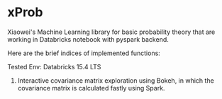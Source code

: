 # xProb

Xiaowei's Machine Learning library for basic probability theory that are working in Databricks notebook with pyspark backend.

Here are the brief indices of implemented functions:

Tested Env: Databricks 15.4 LTS

1. Interactive covariance matrix exploration using Bokeh, in which the covariance matrix is calculated fastly using Spark.
